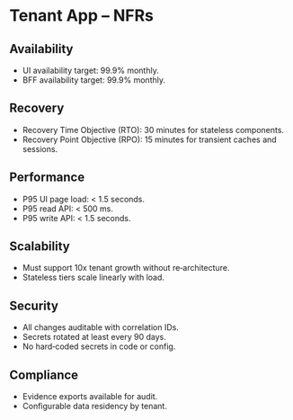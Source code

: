 # Tenant App – NFRs

## Availability
- UI availability target: 99.9% monthly.
- BFF availability target: 99.9% monthly.

## Recovery
- Recovery Time Objective (RTO): 30 minutes for stateless components.
- Recovery Point Objective (RPO): 15 minutes for transient caches and sessions.

## Performance
- P95 UI page load: < 1.5 seconds.
- P95 read API: < 500 ms.
- P95 write API: < 1.5 seconds.

## Scalability
- Must support 10x tenant growth without re‑architecture.
- Stateless tiers scale linearly with load.

## Security
- All changes auditable with correlation IDs.
- Secrets rotated at least every 90 days.
- No hard‑coded secrets in code or config.

## Compliance
- Evidence exports available for audit.
- Configurable data residency by tenant.
